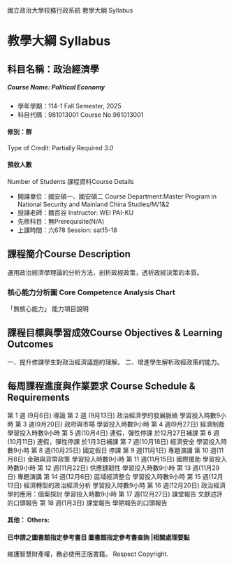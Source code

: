 國立政治大學校務行政系統 教學大綱 Syllabus
# 教學大綱 Syllabus
##  科目名稱：政治經濟學
#####  Course Name: Political Economy
  * 學年學期：114-1 Fall Semester, 2025 
  * 科目代碼：981013001 Course No.981013001
#### 修別：群
Type of Credit: Partially Required 
_3.0_
#### 預收人數
Number of Students
課程資料Course Details
  * 開課單位：國安碩一、國安碩二 Course Department:Master Program in National Security and Mainland China Studies/M/1&2 
  * 授課老師：魏百谷 Instructor: WEI PAI-KU 
  * 先修科目：無Prerequisite(N/A)
  * 上課時間：六678 Session: sat15-18
##  課程簡介Course Description
運用政治經濟學理論的分析方法，剖析政經政策，透析政經決策的本質。
###  核心能力分析圖 Core Competence Analysis Chart
「無核心能力」 
能力項目說明
##  課程目標與學習成效Course Objectives & Learning Outcomes 
一、提升修課學生對政治經濟議題的理解。
二、增進學生解析政經政策的能力。
##  每周課程進度與作業要求 Course Schedule & Requirements
第 1 週 (9月6日) 導論
第 2 週 (9月13日) 政治經濟學的發展脈絡
學習投入時數9小時
第 3 週(9月20日) 政府與市場
學習投入時數9小時
第 4 週(9月27日) 經濟制裁
學習投入時數9小時
第 5 週(10月4日) 連假，彈性停課
於12月27日補課
第 6 週(10月11日) 連假，彈性停課
於1月3日補課
第 7 週(10月18日) 經濟安全
學習投入時數9小時
第 8 週(10月25日) 國定假日
停課
第 9 週(11月1日) 專題演講
第 10 週(11月8日) 金融與貨幣政策
學習投入時數9小時
第 11 週(11月15日) 國際援助
學習投入時數9小時
第 12 週(11月22日) 供應鏈韌性
學習投入時數9小時
第 13 週(11月29日) 專題演講
第 14 週(12月6日) 區域經濟整合
學習投入時數9小時
第 15 週(12月13日) 經濟轉型的政治經濟分析
學習投入時數9小時
第 16 週(12月20日) 政治經濟學的應用：個案探討
學習投入時數9小時
第 17 週(12月27日) 課堂報告
文獻述評的口頭報告
第 18 週(1月3日) 課堂報告
學期報告的口頭報告
####  其他： Others:
####  已申請之圖書館指定參考書目  圖書館指定參考書查詢 |相關處理要點
維護智慧財產權，務必使用正版書籍。 Respect Copyright.